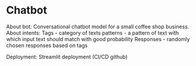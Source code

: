 # Chatbot

About bot: 
Conversational chatbot model for a small coffee shop business. 
About intents:
Tags - category of texts
patterns - a pattern of text with which input text should match with good probability
Responses - randomly chosen responses based on tags

Deployment:
Streamlit deployment (CI/CD github)

